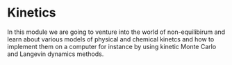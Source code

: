 Kinetics
=======================

In this module we are going to venture into the world of non-equilibirum and learn about various models of physical and chemical kinetcs and how to implement them on a computer for instance by using kinetic Monte Carlo and Langevin dynamics methods. 